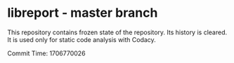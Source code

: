 # libreport - master branch

This repository contains frozen state of the repository.
Its history is cleared. It is used only for static code
analysis with Codacy.

Commit Time: 1706770026